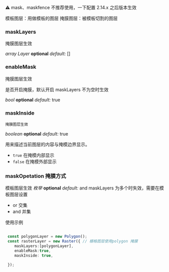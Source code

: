 


⚠️ mask、maskfence 不推荐使用，一下配置 2.14.x 之后版本生效

模板图层：用做模板的图层
掩膜图层：被模板切割的图层

### maskLayers

   掩膜图层生效

  <description> _array Layer_ **optional** _default:_ []</description>



 ### enableMask
    
掩膜图层生效

 是否开启掩膜，默认开启 maskLayers 不为空时生效

 <description> _bool_ **optional** _default:_ true</description>

 ### maskInside
    掩膜图层生效

<description> _boolean_ **optional** _default:_ true</description>

用来描述当前图层的内容与掩模边界显示。

- `true` 在掩模内部显示
- `false` 在掩模外部显示

### maskOpetation 掩膜方式

模板图层生效
<description> _枚举_ **optional** _default:_ and</description>
 maskLayers 为多个时失效，需要在模板图层设置

- or 交集
- and 并集

使用示例

```ts

 const polygonLayer = new Polygon();
 const rasterLayer = new Raster({ // 栅格图层使用polygon 掩膜
    maskLayers:[polygonLayer],
    enableMask:true,
    maskInside: true,
 
 });